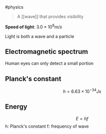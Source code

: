 #physics 

> A [[wave]] that provides visibility

**Speed of light**: $3.0 \times 10^8m/s$

Light is both a wave and a particle

## Electromagnetic spectrum
Human eyes can only detect a small portion

## Planck's constant
$$ h = 6.63 \times 10^{-34}Js $$

## Energy
$$ E = hf $$
h: Planck's constant
f: frequency of wave